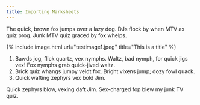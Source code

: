 ```yaml
---
title: Importing Marksheets
---
```


The quick, brown fox jumps over a lazy dog. DJs flock by when MTV ax quiz prog. Junk MTV quiz graced by fox whelps.

{% include image.html url="testimage1.jpeg" title="This is a title" %}

1. Bawds jog, flick quartz, vex nymphs. Waltz, bad nymph, for quick jigs vex! Fox nymphs grab quick-jived waltz.
2. Brick quiz whangs jumpy veldt fox. Bright vixens jump; dozy fowl quack.
3. Quick wafting zephyrs vex bold Jim.

Quick zephyrs blow, vexing daft Jim. Sex-charged fop blew my junk TV quiz.